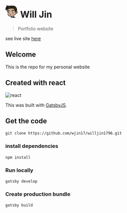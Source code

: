 # <img src="/static/Me.png" width=40px/> Will Jin

> Portfolio website

see live site [here][site-url]

## Welcome

This is the repo for my personal website

## Created with react

![react][react-badge]

This was built with [GatsbyJS][gatsby].

## Get the code

```
git clone https://github.com/wjin17/willjin1796.git
```

### install dependencies

```
npm install
```

### Run locally

```
gatsby develop
```

### Create production bundle

```
gatsby build
```

[site-url]: https://wjin17.github.io/willjin1796/
[gatsby]: https://www.gatsbyjs.com/
[react-badge]: https://img.shields.io/static/v1?label=React&message=17.0.1&color=blue
